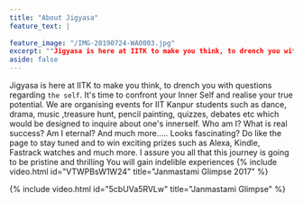 ```yaml
---
title: "About Jigyasa"
feature_text: |
  
feature_image: "/IMG-20190724-WA0003.jpg"
excerpt: ""Jigyasa is here at IITK to make you think, to drench you with questions regarding `the self`. It's time to confront your Inner Self and realise your true potential."
aside: false
---
```


Jigyasa is here at IITK to make you think, to drench you with questions regarding `the self`. It's time to confront your Inner Self and realise your true potential.
We are organising events for IIT Kanpur students such as dance, drama, music ,treasure hunt, pencil painting, quizzes, debates etc which would be designed to inquire about one's innerself.
Who am I?
What is real success? 
Am I eternal? And much more.....
Looks fascinating?
Do like the page to stay tuned and to win exciting prizes such as Alexa, Kindle, Fastrack watches and much more.
I assure you all that this journey is going to be pristine and thrilling
You will gain indelible experiences
{% include video.html id="VTWPBsW1W24" title="Janmastami Glimpse 2017" %}


{% include video.html id="5cbUVa5RVLw" title="Janmastami Glimpse" %}

